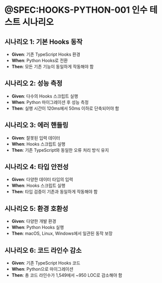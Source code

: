 # @SPEC:HOOKS-PYTHON-001 인수 테스트 시나리오

## 시나리오 1: 기본 Hooks 동작
- **Given**: 기존 TypeScript Hooks 환경
- **When**: Python Hooks로 전환
- **Then**: 모든 기존 기능이 동일하게 작동해야 함

## 시나리오 2: 성능 측정
- **Given**: 다수의 Hooks 스크립트 실행
- **When**: Python 마이그레이션 후 성능 측정
- **Then**: 실행 시간이 120ms에서 50ms 이하로 단축되어야 함

## 시나리오 3: 에러 핸들링
- **Given**: 잘못된 입력 데이터
- **When**: Hooks 스크립트 실행
- **Then**: 기존 TypeScript와 동일한 오류 처리 방식 유지

## 시나리오 4: 타입 안전성
- **Given**: 다양한 데이터 타입의 입력
- **When**: Hooks 스크립트 실행
- **Then**: 타입 검증이 기존과 동일하게 작동해야 함

## 시나리오 5: 환경 호환성
- **Given**: 다양한 개발 환경
- **When**: Python Hooks 실행
- **Then**: macOS, Linux, Windows에서 일관된 동작 보장

## 시나리오 6: 코드 라인수 감소
- **Given**: 기존 TypeScript Hooks 코드
- **When**: Python으로 마이그레이션
- **Then**: 총 코드 라인수가 1,549에서 ~950 LOC로 감소해야 함
